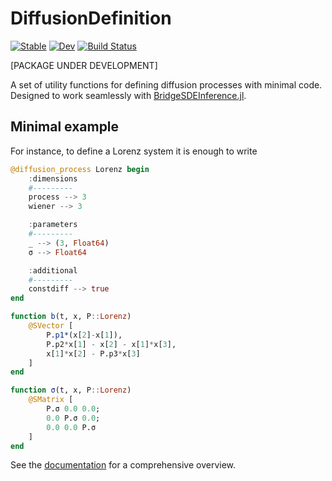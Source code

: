 # DiffusionDefinition

[![Stable](https://img.shields.io/badge/docs-stable-blue.svg)](https://mmider.github.io/DiffusionDefinition.jl/stable)
[![Dev](https://img.shields.io/badge/docs-dev-blue.svg)](https://mmider.github.io/DiffusionDefinition.jl/dev)
[![Build Status](https://travis-ci.com/mmider/DiffusionDefinition.jl.svg?branch=master)](https://travis-ci.com/mmider/DiffusionDefinition.jl)

[PACKAGE UNDER DEVELOPMENT]

A set of utility functions for defining diffusion processes with minimal code. Designed to work seamlessly with [BridgeSDEInference.jl](https://github.com/mmider/BridgeSDEInference.jl).

## Minimal example
For instance, to define a Lorenz system it is enough to write
```julia
@diffusion_process Lorenz begin
    :dimensions
    #---------
    process --> 3
    wiener --> 3

    :parameters
    #---------
    _ --> (3, Float64)
    σ --> Float64

    :additional
    #---------
    constdiff --> true
end

function b(t, x, P::Lorenz)
    @SVector [
        P.p1*(x[2]-x[1]),
        P.p2*x[1] - x[2] - x[1]*x[3],
        x[1]*x[2] - P.p3*x[3]
    ]
end

function σ(t, x, P::Lorenz)
    @SMatrix [
        P.σ 0.0 0.0;
        0.0 P.σ 0.0;
        0.0 0.0 P.σ
    ]
end
```
See the [documentation](https://mmider.github.io/DiffusionDefinition.jl/stable) for a comprehensive overview.
